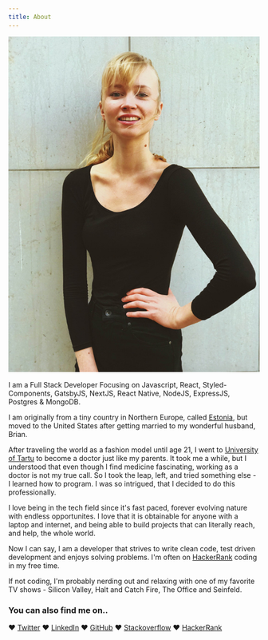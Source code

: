 ```yaml
---
title: About
---
```


![Getter](./getter.jpg "Getter")

I am a Full Stack Developer Focusing on Javascript, React, Styled-Components, GatsbyJS, NextJS, React Native, NodeJS, ExpressJS, Postgres & MongoDB.

I am originally from a tiny country in Northern Europe, called [Estonia](https://en.wikipedia.org/wiki/Estonia), but moved to the United States after getting married to my wonderful husband, Brian.

After traveling the world as a fashion model until age 21, I went to [University of Tartu](https://www.ut.ee/en) to become a doctor just like my parents. It took me a while, but I understood that even though I find medicine fascinating, working as a doctor is not my true call. So I took the leap, left, and tried something else - I learned how to program. I was so intrigued, that I decided to do this professionally.

I love being in the tech field since it's fast paced, forever evolving nature with endless opportunites. I love that it is obtainable for anyone with a laptop and internet, and being able to build projects that can literally reach, and help, the whole world.

Now I can say, I am a developer that strives to write clean code, test driven development and enjoys solving problems. I'm often on [HackerRank](https://hackerrank.com/getterhiss) coding in my free time.

If not coding, I'm probably nerding out and relaxing with one of my favorite TV shows - Silicon Valley, Halt and Catch Fire, The Office and Seinfeld.

### You can also find me on..

♥️ [Twitter](https://twitter.com/getterhiss)
♥️ [LinkedIn](https://linkedin.com/in/getterhiss)
♥️ [GitHub](https://github.com/getterhiss)
♥️ [Stackoverflow](https://stackoverflow.com/cv/getterhiss)
♥️ [HackerRank](https://hackerrank.com/getterhiss)